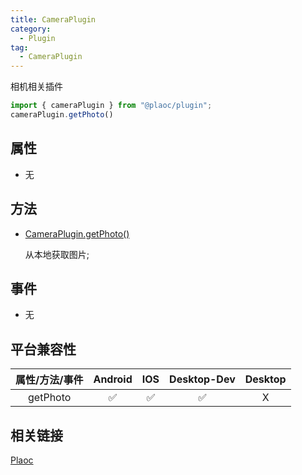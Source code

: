 ```yaml
---
title: CameraPlugin
category:
  - Plugin
tag:
  - CameraPlugin
---
```


相机相关插件

```js
import { cameraPlugin } from "@plaoc/plugin";
cameraPlugin.getPhoto()
```

## 属性

  - 无

## 方法

  - [CameraPlugin.getPhoto()](./get-photo.md)

    从本地获取图片;

## 事件

  - 无

## 平台兼容性

| 属性/方法/事件 | Android | IOS | Desktop-Dev | Desktop |
|:------------:|:-------:|:---:|:-----------:|:-------:|
| getPhoto     | ✅       | ✅  | ✅          | X       |

## 相关链接

[Plaoc](../../)


